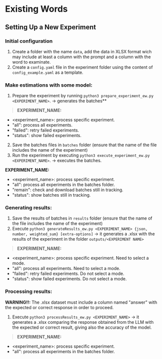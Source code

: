 # Existing Words

## Setting Up a New Experiment

### Initial configuration

1. Create a folder with the name `data`, add the data in XLSX format wich may include at least a column with the prompt and a column with the word to examinate.
2. Create a `config.yaml` file in the experiment folder using the content of `config_example.yaml` as a template.

### Make estimations with some model:

1. Prepare the experiment by running `python3 prepare_experiment_ew.py <EXPERIMENT_NAME>`. -> generates the batches**

> **EXPERIMENT_NAME:**

* <experiment_name>: process specific experiment.
* "all": process all experiments.
* "failed": retry failed experiments.
* "status": show failed experiments.

2. Save the batches files in `batches` folder (ensure that the name of the file includes the name of the experiment)
3. Run the experiment by executing `python3 execute_experiment_ew.py <EXPERIMENT_NAME>`. ->  executes the batches.

**EXPERIMENT_NAME:**

* <experiment_name>: process specific experiment.
* "all": process all experiments in the batches folder.
* "remain": check and download batches still in tracking.
* "status": show batches still in tracking.

### Generating results:

1. Save the results of batches in `results` folder (ensure that the name of the file includes the name of the experiment)
2. Execute `python3 generateResults_ew.py <EXPERIMENT_NAME> {json, number, weighted_sum} [extra-options]` -> it generates a .xlsx with the results of the experiment in the folder `outputs/<EXPERIMENT NAME>`

> **EXPERIMENT_NAME:**

* <experiment_name>: process specific experiment. Need to select a mode.
* "all": process all experiments. Need to select a mode.
* "failed": retry failed experiments. Do not select a mode.
* "status": show failed experiments. Do not select a mode.

### Processing results:

**WARNING!!:** The .xlsx dataset must include a column named "answer" with the expected or correct response in order to proceed.

1. Execute `python3 processResults_ew.py <EXPERIMENT_NAME>` -> it generates a .xlsx comparing the response obtained from the LLM with the expected or correct result, giving also the accuracy of the model.

> **EXPERIMENT_NAME:**

* <experiment_name>: process specific experiment.
* "all": process all experiments in the batches folder.
